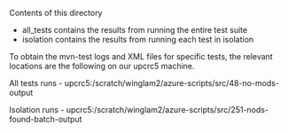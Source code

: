 Contents of this directory
- all_tests contains the results from running the entire test suite
- isolation contains the results from running each test in isolation

To obtain the mvn-test logs and XML files for specific tests, the
relevant locations are the following on our upcrc5 machine.

All tests runs - upcrc5:/scratch/winglam2/azure-scripts/src/48-no-mods-output

Isolation runs - upcrc5:/scratch/winglam2/azure-scripts/src/251-nods-found-batch-output
